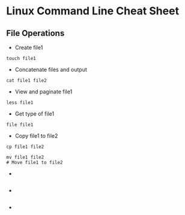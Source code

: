 # Linux Command Line Cheat Sheet

## File Operations

* Create file1
```shell
touch file1
```

* Concat​enate files and output
```shell
cat file1 file2
```

* View and paginate file1
```shell
less file1
```
* Get type of file1
```shell 
file file1
```

* Copy file1 to file2
```shell
cp file1 file2
```

```shell
mv file1 file2
# Move file1 to file2
```

* 
```shell

```
* 
```shell

```
* 
```shell

```


